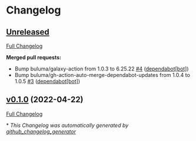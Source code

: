 # Changelog

## [Unreleased](https://github.com/buluma/ansible-role-f5ansible/tree/HEAD)

[Full Changelog](https://github.com/buluma/ansible-role-f5ansible/compare/v0.1.0...HEAD)

**Merged pull requests:**

- Bump buluma/galaxy-action from 1.0.3 to 6.25.22 [\#4](https://github.com/buluma/ansible-role-f5ansible/pull/4) ([dependabot[bot]](https://github.com/apps/dependabot))
- Bump buluma/gh-action-auto-merge-dependabot-updates from 1.0.4 to 1.0.5 [\#3](https://github.com/buluma/ansible-role-f5ansible/pull/3) ([dependabot[bot]](https://github.com/apps/dependabot))

## [v0.1.0](https://github.com/buluma/ansible-role-f5ansible/tree/v0.1.0) (2022-04-22)

[Full Changelog](https://github.com/buluma/ansible-role-f5ansible/compare/0a40360b34dfa6561495902c9d880ec9e2c31b36...v0.1.0)



\* *This Changelog was automatically generated by [github_changelog_generator](https://github.com/github-changelog-generator/github-changelog-generator)*
